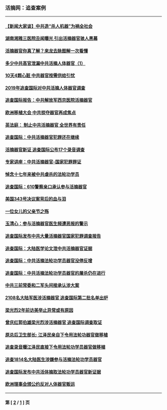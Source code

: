 ### 活摘网：追查案例
---
#### [【新闻大家谈】中共造“杀人机器”为祸全社会](../../pages/nf5880/n14056645.md?09030430) 
#### [湖南湘雅三医院丑闻曝光 引出活摘器官骇人黑幕](../../pages/nf5880/n14051847.md?09030430) 
#### [活摘器官你真了解？来龙去脉图解一次看懂](../../pages/nf5880/n13013820.md?09030430) 
#### [多少中共高官泄漏中共活摘人体器官（1）](../../pages/nf5880/n12671234.md?09030430) 
#### [10天4颗心脏 中共器官按需供给引忧](../../pages/nf5880/n12326366.md?09030430) 
#### [2019年追查国际对中共活摘人体器官调查](../../pages/nf5880/n11917733.md?09030430) 
#### [追查国际报告：中共解放军西京医院活摘器官](../../pages/nf5880/n11838359.md?09030430) 
#### [欧洲移植大会 中共掠夺器官再成焦点](../../pages/nf5880/n11538883.md?09030430) 
#### [英法庭： 制止中共活摘器官 全世界有责任](../../pages/nf5880/n11330691.md?09030430) 
#### [追查国际：中共活摘器官犯罪还在继续](../../pages/nf5880/n11218301.md?09030430) 
#### [活摘器官新证 追查国际公布17个录音调查](../../pages/nf5880/n10897744.md?09030430) 
#### [专家讲座：中共活摘器官-国家犯罪罪证](../../pages/nf5880/n8828153.md?09030430) 
#### [悼念十七年来被中共虐杀的法轮功学员](../../pages/nf5880/n8124823.md?09030430) 
#### [追查国际：610警察亲口承认参与活摘器官](../../pages/nf5880/n8109067.md?09030430) 
#### [美国343号决议案背后的血与泪](../../pages/nf5880/n8020684.md?09030430) 
#### [一位女儿的父亲节之殇](../../pages/nf5880/n8014122.md?09030430) 
#### [玉清心：参与活摘器官医生频遭恶报的警示](../../pages/nf5880/n4637546.md?09030430) 
#### [追查国际发布中共大量活摘器官国家犯罪调查报告](../../pages/nf5880/n4613428.md?09030430) 
#### [追查国际：大陆医学论文泄中共活摘器官证据](../../pages/nf5880/n4608794.md?09030430) 
#### [追查国际：中共活摘法轮功学员器官没停反增](../../pages/nf5880/n4584075.md?09030430) 
#### [追查国际：中共活摘法轮功学员器官的屠杀仍在进行](../../pages/nf5880/n4299154.md?09030430) 
#### [中共三前常委和二军头间接承认涉大案](../../pages/nf5880/n4286244.md?09030430) 
#### [2108名大陆军医涉活摘器官 追查国际第二批名单出炉](../../pages/nf5880/n4284769.md?09030430) 
#### [梁光烈2年前访美举止异常或有原因](../../pages/nf5880/n4279686.md?09030430) 
#### [曾庆红郭伯雄梁光烈涉活摘器官 追查国际调查取证](../../pages/nf5880/n4278462.md?09030430) 
#### [原总后卫生部长: 江泽民亲自下令用法轮功器官做移植](../../pages/nf5880/n4263864.md?09030430) 
#### [追查录音曝江泽民直接下令用法轮功学员器官做移植](../../pages/nf5880/n4261268.md?09030430) 
#### [追查1814名大陆医生涉嫌参与活摘法轮功学员器官](../../pages/nf5880/n4259055.md?09030430) 
#### [追查国际发布中共活体摘取法轮功学员器官新证据](../../pages/nf5880/n4258255.md?09030430) 
#### [欧洲理事会颁公约反对人体器官贩运](../../pages/nf5880/n4206955.md?09030430) 

---
#### 第 [ [2](./2.md?09030430) / [1](./1.md?09030430) ] 页
